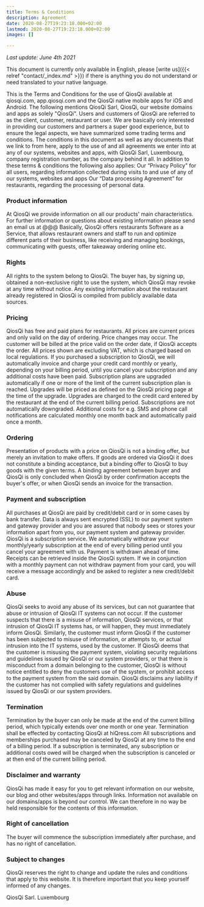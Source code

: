 ```yaml
---
title: Terms & Conditions
description: Agreement
date: 2020-08-27T19:23:18.000+02:00
lastmod: 2020-08-27T19:23:18.000+02:00
images: []

---
```

_Last update: June 4th 2021_

This document is currently only available in English, please [write us]({{< relref "contact/_index.md" >}}) if there is anything you do not understand or need translated to your native language.

This is the Terms and Conditions for the use of QiosQi available at qiosqi.com, app.qiosqi.com and the QiosQi native mobile apps for iOS and Android. The following mentions QiosQi Sarl, QiosQi, our website domains and apps as solely "QiosQi". Users and customers of QiosQi are referred to as the client, customer, restaurant or user. We are basically only interested in providing our customers and partners a super good experience, but to ensure the legal aspects, we have summarized some trading terms and conditions. The conditions in this document as well as any documents that we link to from here, apply to the use of and all agreements we enter into at any of our systems, websites and apps, with QiosQi Sarl, Luxembourg, company registration number, as the company behind it all. In addition to these terms & conditions the following also applies: Our “Privacy Policy" for all users, regarding information collected during visits to and use of any of our systems, websites and apps Our “Data processing Agreement” for restaurants, regarding the processing of personal data.

### Product information

At QiosQi we provide information on all our products' main characteristics. For further information or questions about existing information please send an email us at @@@
Basically, QiosQi offers restaurants Software as a Service, that allows restaurant owners and staff to run and optimize different parts of their business, like receiving and managing bookings, communicating with guests, offer takeaway ordering online etc.

### Rights

All rights to the system belong to QiosQi. The buyer has, by signing up, obtained a non-exclusive right to use the system, which QiosQi may revoke at any time without notice.
Any existing information about the restaurant already registered in QiosQi is compiled from publicly available data sources.

### Pricing

QiosQi has free and paid plans for restaurants. All prices are current prices and only valid on the day of ordering. Price changes may occur. The customer will be billed at the price valid on the order date, if QiosQi accepts the order. All prices shown are excluding VAT, which is charged based on local regulations.
If you purchased a subscription to QiosQi, we will automatically invoice and charge your credit card monthly or yearly, depending on your billing period, until you cancel your subscription and any additional costs have been paid.
Subscription plans are upgraded automatically if one or more of the limit of the current subscription plan is reached. Upgrades will be priced as defined on the QiosQi pricing page at the time of the upgrade. Upgrades are charged to the credit card entered by the restaurant at the end of the current billing period. Subscriptions are not automatically downgraded.
Additional costs for e.g. SMS and phone call notifications are calculated monthly one month back and automatically paid once a month.

### Ordering

Presentation of products with a price on QiosQi is not a binding offer, but merely an invitation to make offers. If goods are ordered via QiosQi it does not constitute a binding acceptance, but a binding offer to QiosQi to buy goods with the given terms.
A binding agreement between buyer and QiosQi is only concluded when QiosQi by order confirmation accepts the buyer's offer, or when QiosQi sends an invoice for the transaction.

### Payment and subscription

All purchases at QiosQi are paid by credit/debit card or in some cases by bank transfer. Data is always sent encrypted (SSL) to our payment system and gateway provider and you are assured that nobody sees or stores your information apart from you, our payment system and gateway provider.
QiosQi is a subscription service. We automatically withdraw your monthly/yearly subscription at the end of every billing period until you cancel your agreement with us. Payment is withdrawn ahead of time. Receipts can be retrieved inside the QiosQi system.
If we in conjunction with a monthly payment can not withdraw payment from your card, you will receive a message accordingly and be asked to register a new credit/debit card.

### Abuse

QiosQi seeks to avoid any abuse of its services, but can not guarantee that abuse or intrusion of QiosQi IT systems can not occur.
If the customer suspects that there is a misuse of information, QiosQi services, or that intrusion of QiosQi IT systems has, or will happen, they must immediately inform QiosQi. Similarly, the customer must inform QiosQi if the customer has been subjected to misuse of information, or attempts to, or actual intrusion into the IT systems, used by the customer.
If QiosQi deems that the customer is misusing the payment system, violating security regulations and guidelines issued by QiosQi or our system providers, or that there is misconduct from a domain belonging to the customer, QiosQi is without notice entitled to deny the customers use of the system, or prohibit access to the payment system from the said domain.
QiosQi disclaims any liability if the customer has not complied with safety regulations and guidelines issued by QiosQi or our system providers.

### Termination

Termination by the buyer can only be made at the end of the current billing period, which typically extends over one month or one year. Termination shall be effected by contacting QiosQi at hiQress.com
All subscriptions and memberships purchased may be canceled by QiosQi at any time to the end of a billing period.
If a subscription is terminated, any subscription or additional costs owed will be charged when the subscription is canceled or at then end of the current billing period.

### Disclaimer and warranty

QiosQi has made it easy for you to get relevant information on our website, our blog and other websites/apps through links. Information not available on our domains/apps is beyond our control. We can therefore in no way be held responsible for the contents of this information.

### Right of cancellation

The buyer will commence the subscription immediately after purchase, and has no right of cancellation.

### Subject to changes

QiosQi reserves the right to change and update the rules and conditions that apply to this website. It is therefore important that you keep yourself informed of any changes.

QiosQi Sarl.
Luxembourg
